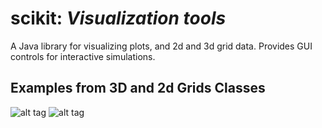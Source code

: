 scikit: *Visualization tools*
=================================

A Java library for visualizing plots, and 2d and 3d grid data. Provides GUI controls for interactive simulations.


Examples from 3D and 2d Grids Classes
------
![alt tag](http://i.imgur.com/Yur3wEK.gif)
![alt tag](http://i.imgur.com/BYjznH1.gif)


